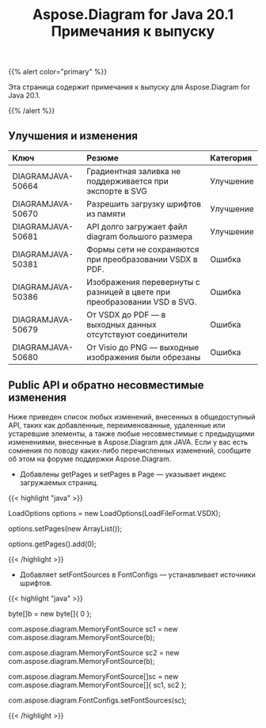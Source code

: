 ﻿---
title: Aspose.Diagram for Java 20.1 Примечания к выпуску
type: docs
weight: 70
url: /ru/java/aspose-diagram-for-java-20-1-release-notes/
---
{{% alert color="primary" %}} 

Эта страница содержит примечания к выпуску для Aspose.Diagram for Java 20.1.

{{% /alert %}} 
## **Улучшения и изменения**

|**Ключ**|**Резюме**|**Категория**|
|:- |:- |:- |
|DIAGRAMJAVA-50664|Градиентная заливка не поддерживается при экспорте в SVG|Улучшение|
|DIAGRAMJAVA-50670|Разрешить загрузку шрифтов из памяти|Улучшение|
|DIAGRAMJAVA-50681|API долго загружает файл diagram большого размера|Улучшение|
|DIAGRAMJAVA-50381|Формы сети не сохраняются при преобразовании VSDX в PDF.|Ошибка|
|DIAGRAMJAVA-50386|Изображения перевернуты с разницей в цвете при преобразовании VSD в SVG.|Ошибка|
|DIAGRAMJAVA-50679|От VSDX до PDF — в выходных данных отсутствуют соединители|Ошибка|
|DIAGRAMJAVA-50680|От Visio до PNG — выходные изображения были обрезаны|Ошибка|
## **Public API и обратно несовместимые изменения**
Ниже приведен список любых изменений, внесенных в общедоступный API, таких как добавленные, переименованные, удаленные или устаревшие элементы, а также любые несовместимые с предыдущими изменениями, внесенные в Aspose.Diagram для JAVA. Если у вас есть сомнения по поводу каких-либо перечисленных изменений, сообщите об этом на форуме поддержки Aspose.Diagram.

- Добавлены getPages и setPages в Page — указывает индекс загружаемых страниц.

{{< highlight "java" >}}

 LoadOptions options = new LoadOptions(LoadFileFormat.VSDX);

options.setPages(new ArrayList());

options.getPages().add(0);

{{< /highlight >}}

- Добавляет setFontSources в FontConfigs — устанавливает источники шрифтов.

{{< highlight "java" >}}

 byte[]b = new byte[]{ 0 };

com.aspose.diagram.MemoryFontSource sc1 = new com.aspose.diagram.MemoryFontSource(b);

com.aspose.diagram.MemoryFontSource sc2 = new com.aspose.diagram.MemoryFontSource(b);

com.aspose.diagram.MemoryFontSource[]sc = new com.aspose.diagram.MemoryFontSource[]{ sc1, sc2 };

com.aspose.diagram.FontConfigs.setFontSources(sc); 

{{< /highlight >}}


